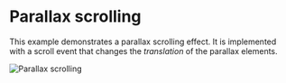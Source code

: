 # Parallax scrolling
This example demonstrates a parallax scrolling effect. It is implemented with a scroll event that changes the _translation_ of the parallax elements.

![Parallax scrolling](https://tabrisjs.com/assets/public-content/img/examples/parallax-scrolling.gif)